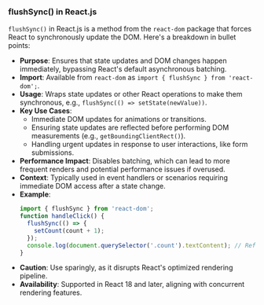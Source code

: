 ### flushSync() in React.js

`flushSync()` in React.js is a method from the `react-dom` package that forces React to synchronously update the DOM. Here's a breakdown in bullet points:

- **Purpose**: Ensures that state updates and DOM changes happen immediately, bypassing React's default asynchronous batching.
- **Import**: Available from `react-dom` as `import { flushSync } from 'react-dom';`.
- **Usage**: Wraps state updates or other React operations to make them synchronous, e.g., `flushSync(() => setState(newValue))`.
- **Key Use Cases**:
    - Immediate DOM updates for animations or transitions.
    - Ensuring state updates are reflected before performing DOM measurements (e.g., `getBoundingClientRect()`).
    - Handling urgent updates in response to user interactions, like form submissions.
- **Performance Impact**: Disables batching, which can lead to more frequent renders and potential performance issues if overused.
- **Context**: Typically used in event handlers or scenarios requiring immediate DOM access after a state change.
- **Example**:
  ```javascript
  import { flushSync } from 'react-dom';
  function handleClick() {
    flushSync(() => {
      setCount(count + 1);
    });
    console.log(document.querySelector('.count').textContent); // Reflects updated count
  }
  ```
- **Caution**: Use sparingly, as it disrupts React's optimized rendering pipeline.
- **Availability**: Supported in React 18 and later, aligning with concurrent rendering features.